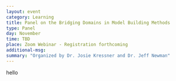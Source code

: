 ```yaml
---
layout: event
category: Learning
title: Panel on the Bridging Domains in Model Building Methods
type: Panel
day: November
time: TBD
place: Zoom Webinar - Registration forthcoming
additional-msg:
summary: "Organized by Dr. Josie Kressner and Dr. Jeff Newman"
---
```


hello
